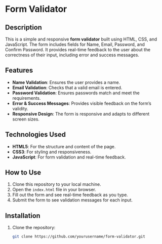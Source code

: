 # Form Validator

## Description

This is a simple and responsive **form validator** built using HTML, CSS, and JavaScript. The form includes fields for Name, Email, Password, and Confirm Password. It provides real-time feedback to the user about the correctness of their input, including error and success messages.

## Features

- **Name Validation**: Ensures the user provides a name.
- **Email Validation**: Checks that a valid email is entered.
- **Password Validation**: Ensures passwords match and meet the requirements.
- **Error & Success Messages**: Provides visible feedback on the form’s validity.
- **Responsive Design**: The form is responsive and adapts to different screen sizes.

## Technologies Used

- **HTML5**: For the structure and content of the page.
- **CSS3**: For styling and responsiveness.
- **JavaScript**: For form validation and real-time feedback.

## How to Use

1. Clone this repository to your local machine.
2. Open the `index.html` file in your browser.
3. Fill out the form and see real-time feedback as you type.
4. Submit the form to see validation messages for each input.

## Installation

1. Clone the repository:
   ```bash
   git clone https://github.com/yourusername/form-validator.git
